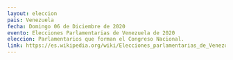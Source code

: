 ```yaml
---
layout: eleccion
pais: Venezuela
fecha: Domingo 06 de Diciembre de 2020
evento: Elecciones Parlamentarias de Venezuela de 2020
eleccion: Parlamentarios que forman el Congreso Nacional.
link: https://es.wikipedia.org/wiki/Elecciones_parlamentarias_de_Venezuela_de_2020
---
```

